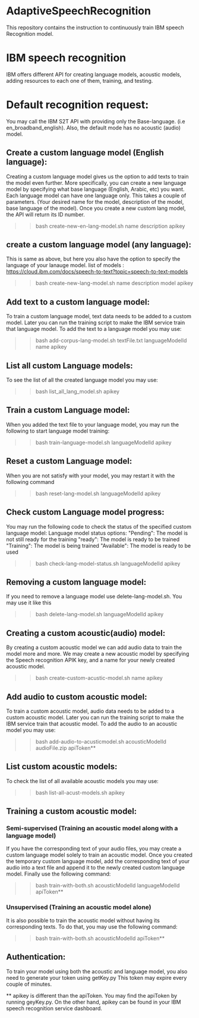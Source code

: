 # AdaptiveSpeechRecognition
This repository contains the instruction to continuously train IBM speech Recognition model. 

# IBM speech recognition

IBM offers different API for creating language models, acoustic models, adding resources to each one of them, training, and testing.

# Default recognition request:

You may call the IBM S2T API with providing only the Base-language. (i.e en_broadband_english).
Also, the default mode has no acoustic (audio) model.

## Create a custom language model (English language):

Creating a custom language model gives us the option to add texts to train the model even further. More specifically, you can create a new language model by specifying what base language (English, Arabic, etc) you want. Each language model can have one language only.
This takes a couple of parameters. (Your desired name for the model, description of the model, base language of the model). Once you create a new custom lang model, the API will return its ID number.

>> bash create-new-en-lang-model.sh name description apikey


## create a custom language model (any language):

This is same as above, but here you also have the option to specify the language of your lanauge model. 
list of models : https://cloud.ibm.com/docs/speech-to-text?topic=speech-to-text-models

>> bash create-new-lang-model.sh name description model apikey


## Add text to a custom language model:

To train a custom language model, text data needs to be added to a custom model. Later you can run the training script to make the IBM service train that language model. To add the text to a language model you may use:

>> bash add-corpus-lang-model.sh textFile.txt languageModelId name apikey


## List all custom Language models:

To see the list of all the created language model you may use:
>> bash list_all_lang_model.sh apikey


## Train a custom Language model:

When you added the text file to your language model, you may run the following to start language model training:
>> bash train-language-model.sh languageModelId apikey



## Reset a custom Language model:

When you are not satisfy with your model, you may restart it with the following command
>> bash reset-lang-model.sh languageModelId apikey




## Check custom Language model progress:

You may run the following code to check the status of the specified custom language model: 
Language model status options:
"Pending": The model is not still ready for the training
"ready": The model is ready to be trained
"Training": The model is being trained
"Available": The model is ready to be used

>> bash check-lang-model-status.sh languageModelId apikey


## Removing a custom language model:

If you need to remove a language model use delete-lang-model.sh. You may use it like this
>> bash delete-lang-model.sh languageModelId apikey


## Creating a custom acoustic(audio) model:

By creating a custom acoustic model we can add audio data to train the model more and more. We may create a new acoustic model by specifying the Speech recognition APIK key, and a name for your newly created acoustic model. 

>> bash create-custom-acustic-model.sh name apikey

## Add audio to custom acoustic model:

To train a custom acoustic model, audio data needs to be added to a custom acoustic model. Later you can run the training script to make the IBM service train that acoustic model. To add the audio to an acoustic model you may use:

>> bash add-audio-to-acusticmodel.sh acousticModelId audioFile.zip apiToken**




## List custom acoustic models:

To check the list of all available acoustic models you may use:
>> bash list-all-acust-models.sh apikey

## Training a custom acoustic model:

### Semi-supervised (Training an acoustic model along with a language model)

If you have the corresponding text of your audio files, you may create a custom language model solely to train an acoustic model. Once you created the temporary custom language model, add the corresponding text of your audio into a text file and append it to the newly created custom language model. Finally use the following command:

>> bash train-with-both.sh acousticModelId languageModelId apiToken**



### Unsupervised (Training an acoustic model alone)

It is also possible to train the acoustic model without having its corresponding texts. To do that, you may use the following command:

>> bash train-with-both.sh acousticModelId apiToken**




## Authentication:
To train your model using both the acoustic and language model, you also need to generate your token using getKey.py
This token may expire every couple of minutes. 

** apikey is different than the apiToken. You may find the apiToken by running geyKey.py. On the other hand, apikey can be found in your IBM speech recognition service dashboard.
